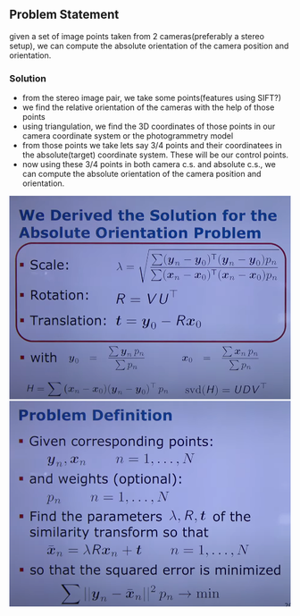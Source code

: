 ## Problem Statement
given a set of image points taken from 2 cameras(preferably a stereo setup), we can compute the absolute orientation of the camera position and orientation.

### Solution
* from the stereo image pair, we take some points(features using SIFT?)
* we find the relative orientation of the cameras with the help of those points
* using triangulation, we find the 3D coordinates of those points in our camera coordinate system or the photogrammetry model
* from those points we take lets say 3/4 points and their coordinatees in the absolute(target) coordinate system. These will be our control points.
* now using these 3/4 points in both camera c.s. and absolute c.s., we can compute the absolute orientation of the camera position and orientation.

![img1](/related-images/abs-o-1.png)
![img2](/related-images/abs-o-2.png)


